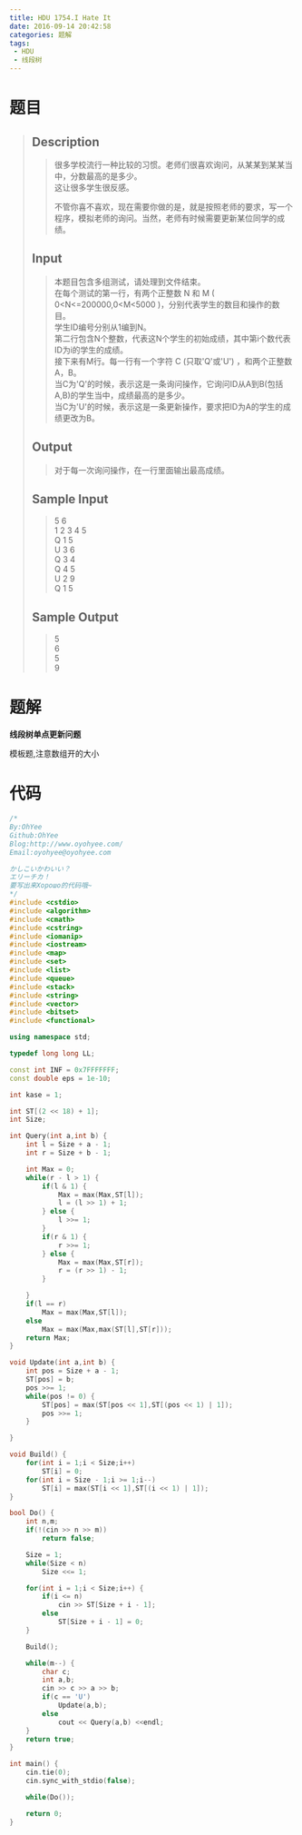 ```yaml
---
title: HDU 1754.I Hate It
date: 2016-09-14 20:42:58
categories: 题解
tags: 
 - HDU
 - 线段树
---
```

# 题目
> 
> ## Description  
>> 很多学校流行一种比较的习惯。老师们很喜欢询问，从某某到某某当中，分数最高的是多少。   
>> 这让很多学生很反感。   
>>   
>> 不管你喜不喜欢，现在需要你做的是，就是按照老师的要求，写一个程序，模拟老师的询问。当然，老师有时候需要更新某位同学的成绩。  
>> <!--more-->  
> 
> ## Input  
>> 本题目包含多组测试，请处理到文件结束。   
>> 在每个测试的第一行，有两个正整数 N 和 M ( 0<N<=200000,0<M<5000 )，分别代表学生的数目和操作的数目。   
>> 学生ID编号分别从1编到N。   
>> 第二行包含N个整数，代表这N个学生的初始成绩，其中第i个数代表ID为i的学生的成绩。   
>> 接下来有M行。每一行有一个字符 C (只取'Q'或'U') ，和两个正整数A，B。   
>> 当C为'Q'的时候，表示这是一条询问操作，它询问ID从A到B(包括A,B)的学生当中，成绩最高的是多少。   
>> 当C为'U'的时候，表示这是一条更新操作，要求把ID为A的学生的成绩更改为B。   
> 
> ## Output  
>> 对于每一次询问操作，在一行里面输出最高成绩。  
> 
> ## Sample Input  
>> 5 6  
>> 1 2 3 4 5  
>> Q 1 5  
>> U 3 6  
>> Q 3 4  
>> Q 4 5  
>> U 2 9  
>> Q 1 5  
> 
> ## Sample Output  
>> 5  
>> 6  
>> 5  
>> 9  


# 题解
**线段树单点更新问题**  

模板题,注意数组开的大小  

# 代码
```cpp I Hate It https://github.com/OhYee/sourcecode/tree/master/ACM 代码备份
/*
By:OhYee
Github:OhYee
Blog:http://www.oyohyee.com/
Email:oyohyee@oyohyee.com

かしこいかわいい？
エリーチカ！
要写出来Хорошо的代码哦~
*/
#include <cstdio>
#include <algorithm>
#include <cmath>
#include <cstring>
#include <iomanip>
#include <iostream>
#include <map>
#include <set>
#include <list>
#include <queue>
#include <stack>
#include <string>
#include <vector>
#include <bitset>
#include <functional>

using namespace std;

typedef long long LL;

const int INF = 0x7FFFFFFF;
const double eps = 1e-10;

int kase = 1;

int ST[(2 << 18) + 1];
int Size;

int Query(int a,int b) {
    int l = Size + a - 1;
    int r = Size + b - 1;

    int Max = 0;
    while(r - l > 1) {
        if(l & 1) {
            Max = max(Max,ST[l]);
            l = (l >> 1) + 1;
        } else {
            l >>= 1;
        }
        if(r & 1) {
            r >>= 1;
        } else {
            Max = max(Max,ST[r]);
            r = (r >> 1) - 1;
        }

    }
    if(l == r)
        Max = max(Max,ST[l]);
    else
        Max = max(Max,max(ST[l],ST[r]));
    return Max;
}

void Update(int a,int b) {
    int pos = Size + a - 1;
    ST[pos] = b;
    pos >>= 1;
    while(pos != 0) {
        ST[pos] = max(ST[pos << 1],ST[(pos << 1) | 1]);
        pos >>= 1;
    }

}

void Build() {
    for(int i = 1;i < Size;i++)
        ST[i] = 0;
    for(int i = Size - 1;i >= 1;i--)
        ST[i] = max(ST[i << 1],ST[(i << 1) | 1]);
}

bool Do() {
    int n,m;
    if(!(cin >> n >> m))
        return false;

    Size = 1;
    while(Size < n)
        Size <<= 1;

    for(int i = 1;i < Size;i++) {
        if(i <= n)
            cin >> ST[Size + i - 1];
        else
            ST[Size + i - 1] = 0;
    }

    Build();

    while(m--) {
        char c;
        int a,b;
        cin >> c >> a >> b;
        if(c == 'U')
            Update(a,b);
        else
            cout << Query(a,b) <<endl;
    }
    return true;
}

int main() {
    cin.tie(0);
    cin.sync_with_stdio(false);

    while(Do());

    return 0;
}
```